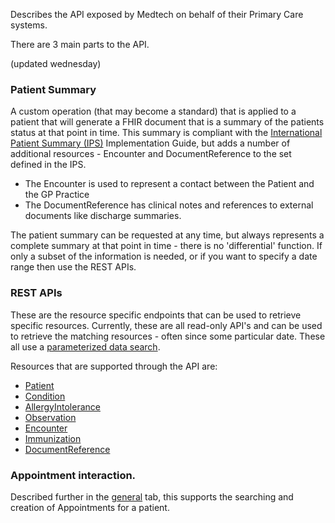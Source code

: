 Describes the API exposed by Medtech on behalf of their Primary Care systems.

There are 3 main parts to  the API.

(updated wednesday)

### Patient Summary

A custom operation (that may become a standard) that is applied to a patient that will generate a FHIR document that is a summary of the patients status at that point in time. This summary is compliant with the [International Patient Summary (IPS)](http://hl7.org/fhir/uv/ips/index.html) Implementation Guide, but adds a number of additional resources - Encounter and DocumentReference to the set defined in the IPS.
* The Encounter is used to represent a contact between the Patient and the GP Practice
* The DocumentReference has clinical notes and references to external documents like discharge summaries.

The patient summary can be requested at any time, but always represents a complete summary at that point in time - there is no 'differential' function. If only a subset of the information is needed, or if you want to specify a date range then use the REST APIs.



### REST APIs

These are the resource specific endpoints that can be used to retrieve specific resources. Currently, these are all read-only API's and can be used to retrieve the matching resources - often since some particular date. These all use a [parameterized data search](http://hl7.org/fhir/search.html#date).

Resources that are supported through the API are:

* [Patient](capabilityStatement.html#patient) 
* [Condition](capabilityStatement.html#condition) 
* [AllergyIntolerance](capabilityStatement.html#allergyintolerance)
* [Observation](capabilityStatement.html#observation)
* [Encounter](capabilityStatement.html#encounter)
* [Immunization](capabilityStatement.html#immunization)
* [DocumentReference](capabilityStatement.html#documentreference)


### Appointment interaction.

Described further in the [general](general.html) tab, this supports the searching and creation of Appointments for a patient.